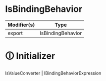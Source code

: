 # IsBindingBehavior

| Modifier(s)                            | Type                     |
|----------------------------------------|--------------------------|
| export | IsBindingBehavior |

# &#128712; Initializer

IsValueConverter | IBindingBehaviorExpression